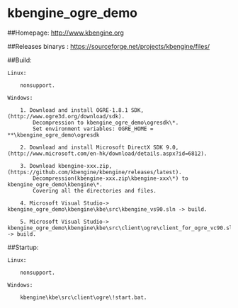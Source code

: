 kbengine_ogre_demo
=============

##Homepage:
http://www.kbengine.org

##Releases
	binarys		: https://sourceforge.net/projects/kbengine/files/


##Build:

	Linux:

		nonsupport.

	Windows:

		1. Download and install OGRE-1.8.1 SDK, (http://www.ogre3d.org/download/sdk).
			Decompression to kbengine_ogre_demo\ogresdk\*.
			Set environment variables: OGRE_HOME = **\kbengine_ogre_demo\ogresdk

		2. Download and install Microsoft DirectX SDK 9.0, (http://www.microsoft.com/en-hk/download/details.aspx?id=6812).

		3. Download kbengine-xxx.zip, (https://github.com/kbengine/kbengine/releases/latest).
			Decompression(kbengine-xxx.zip\kbengine-xxx\*) to kbengine_ogre_demo\kbengine\*.
			Covering all the directories and files.

		4. Microsoft Visual Studio-> kbengine_ogre_demo\kbengine\kbe\src\kbengine_vs90.sln -> build.
		
		5. Microsoft Visual Studio-> kbengine_ogre_demo\kbengine\kbe\src\client\ogre\client_for_ogre_vc90.sln -> build.
##Startup:

	Linux:

		nonsupport.

	Windows:

		kbengine\kbe\src\client\ogre\!start.bat.
